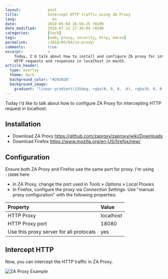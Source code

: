 ```yaml
---
layout:            post
title:             Intercept HTTP traffic using ZA Proxy
lang:                en
date:              2018-05-04 16:58:25 +0200
date_modified:     2018-07-22 17:39:04 +0200
categories:        [tech]
tags:              [web, proxy, security, http, macos]
permalink:         /2018/05/04/za-proxy/
comments:          true
excerpt:           >
    Today, I'd talk about how to install and configure ZA proxy for intercepting
    HTTP requests and responses in localhost in macOS.
article_header:
  type: overlay
  theme: dark
  background_color: "#203028"
  background_image:
    gradient: "linear-gradient(135deg, rgba(0, 0, 0, .6), rgba(0, 0, 0, .4))"
---
```


Today I'd like to talk about how to configure ZA Proxy for intercepting HTTP
request in localhost.

## Installation

- Download ZA Proxy <https://github.com/zaproxy/zaproxy/wiki/Downloads>
- Download Firefox <https://www.mozilla.org/en-US/firefox/new/>

## Configuration

Ensure both ZA Proxy and Firefox use the same port for proxy. I'm using `:18080`
here:

- In ZA Proxy, change the port used in _Tools » Options » Local Proxies_
- In Firefox, configure the proxy via _Connection Settings_. Use "manual
proxy configuration" with the following properties:

Property | Value
:--- | :---
HTTP Proxy | localhost
HTTP Proxy port | 18080
Use this proxy server for all protocals | yes

## Intercept HTTP

Now, you can intercept the HTTP traffic in ZA Proxy.

<img src="{{ site.url }}/assets/20180505-zaproxy.png" alt="ZA Proxy Example">
